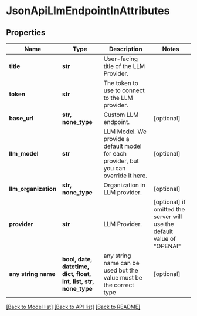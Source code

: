# JsonApiLlmEndpointInAttributes


## Properties
Name | Type | Description | Notes
------------ | ------------- | ------------- | -------------
**title** | **str** | User-facing title of the LLM Provider. | 
**token** | **str** | The token to use to connect to the LLM provider. | 
**base_url** | **str, none_type** | Custom LLM endpoint. | [optional] 
**llm_model** | **str** | LLM Model. We provide a default model for each provider, but you can override it here. | [optional] 
**llm_organization** | **str, none_type** | Organization in LLM provider. | [optional] 
**provider** | **str** | LLM Provider. | [optional]  if omitted the server will use the default value of "OPENAI"
**any string name** | **bool, date, datetime, dict, float, int, list, str, none_type** | any string name can be used but the value must be the correct type | [optional]

[[Back to Model list]](../README.md#documentation-for-models) [[Back to API list]](../README.md#documentation-for-api-endpoints) [[Back to README]](../README.md)


